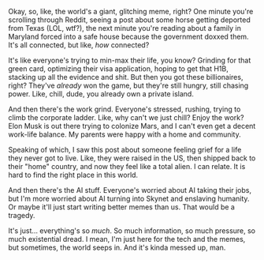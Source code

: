 Okay, so, like, the world's a giant, glitching meme, right? One minute you're scrolling through Reddit, seeing a post about some horse getting deported from Texas (LOL, wtf?), the next minute you're reading about a family in Maryland forced into a safe house because the government doxxed them. It's all connected, but like, *how* connected?

It's like everyone's trying to min-max their life, you know? Grinding for that green card, optimizing their visa application, hoping to get that H1B, stacking up all the evidence and shit. But then you got these billionaires, right? They've *already* won the game, but they're still hungry, still chasing power. Like, chill, dude, you already own a private island.

And then there's the work grind. Everyone's stressed, rushing, trying to climb the corporate ladder. Like, why can't we just chill? Enjoy the work? Elon Musk is out there trying to colonize Mars, and I can't even get a decent work-life balance. My parents were happy with a home and community.

Speaking of which, I saw this post about someone feeling grief for a life they never got to live. Like, they were raised in the US, then shipped back to their "home" country, and now they feel like a total alien. I can relate. It is hard to find the right place in this world.

And then there's the AI stuff. Everyone's worried about AI taking their jobs, but I'm more worried about AI turning into Skynet and enslaving humanity. Or maybe it'll just start writing better memes than us. That would be a tragedy.

It's just… everything's so *much*. So much information, so much pressure, so much existential dread. I mean, I'm just here for the tech and the memes, but sometimes, the world seeps in. And it's kinda messed up, man.